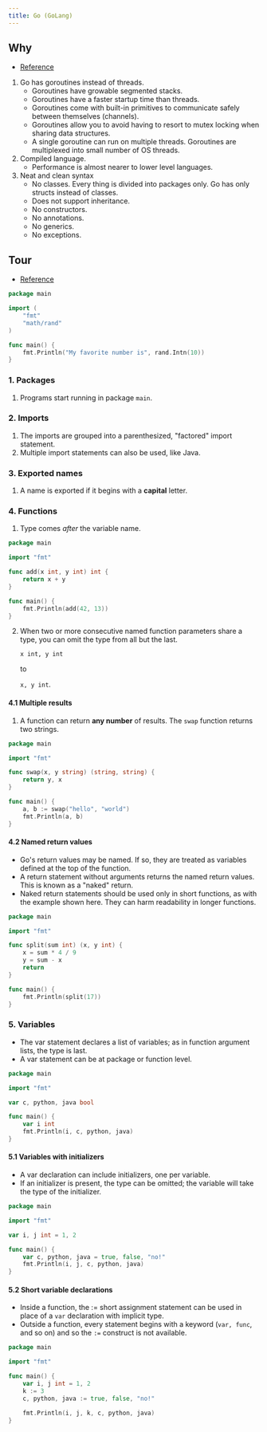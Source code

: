 ```yaml
---
title: Go (GoLang)
---
```


<!--more-->

## Why
* [Reference](https://medium.com/@kevalpatel2106/why-should-you-learn-go-f607681fad65)

1. Go has goroutines instead of threads.
    * Goroutines have growable segmented stacks.
    * Goroutines have a faster startup time than threads.
    * Goroutines come with built-in primitives to communicate safely between themselves (channels).
    * Goroutines allow you to avoid having to resort to mutex locking when sharing data structures.
    * A single goroutine can run on multiple threads. Goroutines are multiplexed into small number of OS threads.
2. Compiled language.
    * Performance is almost nearer to lower level languages.
3. Neat and clean syntax
    * No classes. Every thing is divided into packages only. Go has only structs instead of classes.
    * Does not support inheritance.
    * No constructors.
    * No annotations.
    * No generics.
    * No exceptions.

## Tour
* [Reference](https://tour.golang.org/list)

``` go
package main

import (
    "fmt"
    "math/rand"
)

func main() {
    fmt.Println("My favorite number is", rand.Intn(10))
}
```

### 1. Packages
1. Programs start running in package `main`.

### 2. Imports
1. The imports are grouped into a parenthesized, "factored" import statement. 
2. Multiple import statements can also be used, like Java.

### 3. Exported names
1. A name is exported if it begins with a **capital** letter.

### 4. Functions
1. Type comes *after* the variable name.

``` go
package main

import "fmt"

func add(x int, y int) int {
    return x + y
}

func main() {
    fmt.Println(add(42, 13))
}
```

2. When two or more consecutive named function parameters share a type, you can omit the type from all but the last. 

    ```x int, y int```

    to 

    ```x, y int```.

#### 4.1 Multiple results
1. A function can return **any number** of results. The `swap` function returns two strings.

``` go
package main

import "fmt"

func swap(x, y string) (string, string) {
    return y, x
}

func main() {
    a, b := swap("hello", "world")
    fmt.Println(a, b)
}

```

#### 4.2 Named return values
* Go's return values may be named. If so, they are treated as variables defined at the top of the function.
* A return statement without arguments returns the named return values. This is known as a "naked" return.
* Naked return statements should be used only in short functions, as with the example shown here. They can harm readability in longer functions.

``` go
package main

import "fmt"

func split(sum int) (x, y int) {
    x = sum * 4 / 9
    y = sum - x
    return
}

func main() {
    fmt.Println(split(17))
}
```

### 5. Variables
* The var statement declares a list of variables; as in function argument lists, the type is last.
* A var statement can be at package or function level.

``` go
package main

import "fmt"

var c, python, java bool

func main() {
    var i int
    fmt.Println(i, c, python, java)
}
```

#### 5.1 Variables with initializers
* A var declaration can include initializers, one per variable.
* If an initializer is present, the type can be omitted; the variable will take the type of the initializer.

``` go
package main

import "fmt"

var i, j int = 1, 2

func main() {
    var c, python, java = true, false, "no!"
    fmt.Println(i, j, c, python, java)
}
```

#### 5.2 Short variable declarations
* Inside a function, the := short assignment statement can be used in place of a `var` declaration with implicit type.
* Outside a function, every statement begins with a keyword (`var, func`, and so on) and so the `:=` construct is not available.

``` go
package main

import "fmt"

func main() {
    var i, j int = 1, 2
    k := 3
    c, python, java := true, false, "no!"

    fmt.Println(i, j, k, c, python, java)
}
```